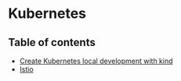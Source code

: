 # Kubernetes
## Table of contents
  - [Create Kubernetes local development with kind](local-development/kind/README.md)
  - [Istio](istio/README.md)